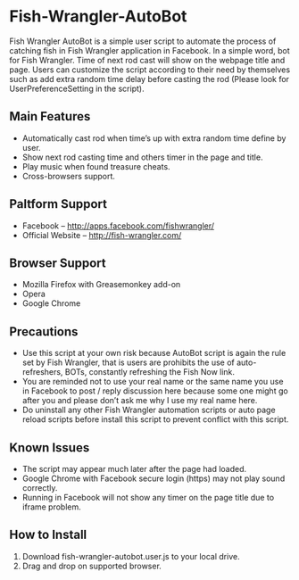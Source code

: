 # Fish-Wrangler-AutoBot
Fish Wrangler AutoBot is a simple user script to automate the process of catching fish in Fish Wrangler application in Facebook. In a simple word, bot for Fish Wrangler. Time of next rod cast will show on the webpage title and page. Users can customize the script according to their need by themselves such as add extra random time delay before casting the rod (Please look for UserPreferenceSetting in the script).

## Main Features
* Automatically cast rod when time’s up with extra random time define by user.
* Show next rod casting time and others timer in the page and title.
* Play music when found treasure cheats.
* Cross-browsers support.

## Paltform Support
* Facebook – http://apps.facebook.com/fishwrangler/
* Official Website – http://fish-wrangler.com/
 
## Browser Support
* Mozilla Firefox with Greasemonkey add-on
* Opera
* Google Chrome
 
## Precautions
* Use this script at your own risk because AutoBot script is again the rule set by Fish Wrangler, that is users are prohibits the use of auto-refreshers, BOTs, constantly refreshing the Fish Now link.
* You are reminded not to use your real name or the same name you use in Facebook to post / reply discussion here because some one might go after you and please don’t ask me why I use my real name here.
* Do uninstall any other Fish Wrangler automation scripts or auto page reload scripts before install this script to prevent conflict with this script.
 
## Known Issues
* The script may appear much later after the page had loaded.
* Google Chrome with Facebook secure login (https) may not play sound correctly.
* Running in Facebook will not show any timer on the page title due to iframe problem.

## How to Install
1. Download fish-wrangler-autobot.user.js to your local drive.
2. Drag and drop on supported browser.
